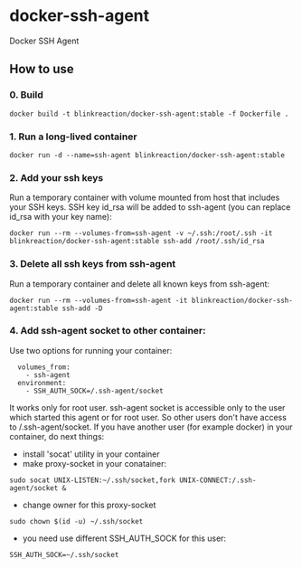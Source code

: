 # docker-ssh-agent
 
Docker SSH Agent

## How to use

### 0. Build 

```
docker build -t blinkreaction/docker-ssh-agent:stable -f Dockerfile .
```

### 1. Run a long-lived container 

```
docker run -d --name=ssh-agent blinkreaction/docker-ssh-agent:stable
```

### 2. Add your ssh keys

Run a temporary container with volume mounted from host that includes your SSH keys. SSH key id_rsa will be added to ssh-agent (you can replace id_rsa with your key name):

```
docker run --rm --volumes-from=ssh-agent -v ~/.ssh:/root/.ssh -it blinkreaction/docker-ssh-agent:stable ssh-add /root/.ssh/id_rsa
```

### 3. Delete all ssh keys from ssh-agent

Run a temporary container and delete all known keys from ssh-agent:

```
docker run --rm --volumes-from=ssh-agent -it blinkreaction/docker-ssh-agent:stable ssh-add -D
```

### 4. Add ssh-agent socket to other container:

Use two options for running your container:

```
  volumes_from:
    - ssh-agent
  environment:
    - SSH_AUTH_SOCK=/.ssh-agent/socket
```

It works only for root user. ssh-agent socket is accessible only to the user which started this agent or for root user. So other users don't have access to /.ssh-agent/socket. If you have another user (for example docker) in your container, do next things:
- install 'socat' utility in your container
- make proxy-socket in your conatainer:
```
sudo socat UNIX-LISTEN:~/.ssh/socket,fork UNIX-CONNECT:/.ssh-agent/socket &
```
- change owner for this proxy-socket
```
sudo chown $(id -u) ~/.ssh/socket
```
- you need use different SSH_AUTH_SOCK for this user:
```
SSH_AUTH_SOCK=~/.ssh/socket
```
